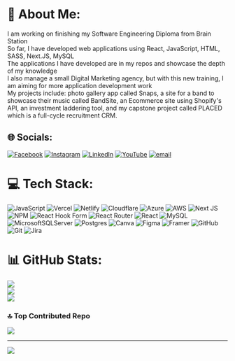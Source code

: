# 💫 About Me:
I am working on finishing my Software Engineering Diploma from Brain Station<br>So far, I have developed web applications using React, JavaScript, HTML, SASS, Next.JS, MySQL<br>The applications I have developed are in my repos and showcase the depth of my knowledge <br>I also manage a small Digital Marketing agency, but with this new training, I am aiming for more application development work<br>My projects include: photo gallery app called Snaps, a site for a band to showcase their music called BandSite, an Ecommerce site using Shopify's API, an investment laddering tool, and my capstone project called PLACED which is a full-cycle recruitment CRM. 


## 🌐 Socials:
[![Facebook](https://img.shields.io/badge/Facebook-%231877F2.svg?logo=Facebook&logoColor=white)](https://facebook.com/https://www.facebook.com/share/1D3FRwC8b6/) [![Instagram](https://img.shields.io/badge/Instagram-%23E4405F.svg?logo=Instagram&logoColor=white)](https://instagram.com/https://www.instagram.com/andres.tenias/) [![LinkedIn](https://img.shields.io/badge/LinkedIn-%230077B5.svg?logo=linkedin&logoColor=white)](https://linkedin.com/in/https://www.linkedin.com/in/andresteniasgil/) [![YouTube](https://img.shields.io/badge/YouTube-%23FF0000.svg?logo=YouTube&logoColor=white)](https://youtube.com/@https://www.youtube.com/@VemexDigital) [![email](https://img.shields.io/badge/Email-D14836?logo=gmail&logoColor=white)](mailto:andres.tenias@vmxtech.ca) 

# 💻 Tech Stack:
![JavaScript](https://img.shields.io/badge/javascript-%23323330.svg?style=for-the-badge&logo=javascript&logoColor=%23F7DF1E) ![Vercel](https://img.shields.io/badge/vercel-%23000000.svg?style=for-the-badge&logo=vercel&logoColor=white) ![Netlify](https://img.shields.io/badge/netlify-%23000000.svg?style=for-the-badge&logo=netlify&logoColor=#00C7B7) ![Cloudflare](https://img.shields.io/badge/Cloudflare-F38020?style=for-the-badge&logo=Cloudflare&logoColor=white) ![Azure](https://img.shields.io/badge/azure-%230072C6.svg?style=for-the-badge&logo=microsoftazure&logoColor=white) ![AWS](https://img.shields.io/badge/AWS-%23FF9900.svg?style=for-the-badge&logo=amazon-aws&logoColor=white) ![Next JS](https://img.shields.io/badge/Next-black?style=for-the-badge&logo=next.js&logoColor=white) ![NPM](https://img.shields.io/badge/NPM-%23CB3837.svg?style=for-the-badge&logo=npm&logoColor=white) ![React Hook Form](https://img.shields.io/badge/React%20Hook%20Form-%23EC5990.svg?style=for-the-badge&logo=reacthookform&logoColor=white) ![React Router](https://img.shields.io/badge/React_Router-CA4245?style=for-the-badge&logo=react-router&logoColor=white) ![React](https://img.shields.io/badge/react-%2320232a.svg?style=for-the-badge&logo=react&logoColor=%2361DAFB) ![MySQL](https://img.shields.io/badge/mysql-4479A1.svg?style=for-the-badge&logo=mysql&logoColor=white) ![MicrosoftSQLServer](https://img.shields.io/badge/Microsoft%20SQL%20Server-CC2927?style=for-the-badge&logo=microsoft%20sql%20server&logoColor=white) ![Postgres](https://img.shields.io/badge/postgres-%23316192.svg?style=for-the-badge&logo=postgresql&logoColor=white) ![Canva](https://img.shields.io/badge/Canva-%2300C4CC.svg?style=for-the-badge&logo=Canva&logoColor=white) ![Figma](https://img.shields.io/badge/figma-%23F24E1E.svg?style=for-the-badge&logo=figma&logoColor=white) ![Framer](https://img.shields.io/badge/Framer-black?style=for-the-badge&logo=framer&logoColor=blue) ![GitHub](https://img.shields.io/badge/github-%23121011.svg?style=for-the-badge&logo=github&logoColor=white) ![Git](https://img.shields.io/badge/git-%23F05033.svg?style=for-the-badge&logo=git&logoColor=white) ![Jira](https://img.shields.io/badge/jira-%230A0FFF.svg?style=for-the-badge&logo=jira&logoColor=white)
# 📊 GitHub Stats:
![](https://github-readme-stats.vercel.app/api?username=Andresgithub3&theme=prussian&hide_border=false&include_all_commits=true&count_private=true)<br/>
![](https://nirzak-streak-stats.vercel.app/?user=Andresgithub3&theme=prussian&hide_border=false)<br/>
![](https://github-readme-stats.vercel.app/api/top-langs/?username=Andresgithub3&theme=prussian&hide_border=false&include_all_commits=true&count_private=true&layout=compact)

### 🔝 Top Contributed Repo
![](https://github-contributor-stats.vercel.app/api?username=Andresgithub3&limit=5&theme=dark&combine_all_yearly_contributions=true)

---
[![](https://visitcount.itsvg.in/api?id=Andresgithub3&icon=1&color=0)](https://visitcount.itsvg.in)

<!-- Proudly created with GPRM ( https://gprm.itsvg.in ) -->
